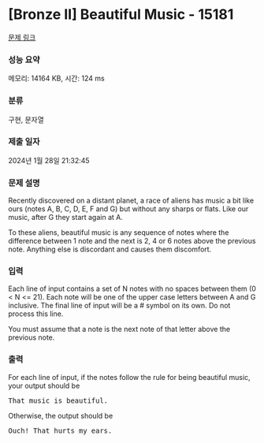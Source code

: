 # [Bronze II] Beautiful Music - 15181 

[문제 링크](https://www.acmicpc.net/problem/15181) 

### 성능 요약

메모리: 14164 KB, 시간: 124 ms

### 분류

구현, 문자열

### 제출 일자

2024년 1월 28일 21:32:45

### 문제 설명

<p>Recently discovered on a distant planet, a race of aliens has music a bit like ours (notes A, B, C, D, E, F and G) but without any sharps or flats. Like our music, after G they start again at A. </p>

<p>To these aliens, beautiful music is any sequence of notes where the difference between 1 note and the next is 2, 4 or 6 notes above the previous note. Anything else is discordant and causes them discomfort.</p>

### 입력 

 <p>Each line of input contains a set of N notes with no spaces between them (0 < N <= 21). Each note will be one of the upper case letters between A and G inclusive. The final line of input will be a # symbol on its own. Do not process this line. </p>

<p>You must assume that a note is the next note of that letter above the previous note. </p>

### 출력 

 <p>For each line of input, if the notes follow the rule for being beautiful music, your output should be</p>

<pre>That music is beautiful.</pre>

<p>Otherwise, the output should be</p>

<pre>Ouch! That hurts my ears. </pre>

